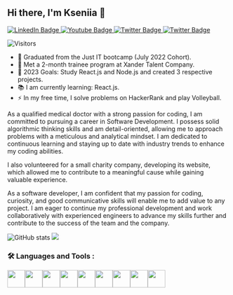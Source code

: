 ## Hi there, I'm Kseniia 👋
<div id="badges">
  <a href="https://www.linkedin.com/in/kseniia-efremova-1797aa234/">
    <img src="https://img.shields.io/badge/LinkedIn-blue?style=for-the-badge&logo=linkedin&logoColor=white" alt="LinkedIn Badge"/>
  </a>
  <a href="http://www.kseniia-efremova.com/">
    <img src="https://img.shields.io/badge/Portfolio-gray?style=for-the-badge&logo=porfolio&logoColor=white" alt="Youtube Badge"/>
  </a>
  <a href="https://gitlab.com/horomi">
    <img src="https://img.shields.io/badge/GitLab-orange?style=for-the-badge&logo=gitlab&logoColor=white" alt="Twitter Badge"/>
  </a>
  <a href="[https://www.hackerrank.com/ef_xenya">
    <img src="https://img.shields.io/badge/HackerRank-success?style=for-the-badge&logo=hacker_rank&logoColor=white" alt="Twitter Badge"/>
  </a>
</div>

![Visitors](https://api.visitorbadge.io/api/visitors?path=KseniiaEfremova&labelColor=%23d9e3f0&countColor=%23ba68c8)
<br>
- 🌱 Graduated from the Just IT bootcamp (July 2022 Cohort).
- 🔭 Met a 2-month trainee program at Xander Talent Company.
- 🥅 2023 Goals: Study React.js and Node.js and created 3 respective projects.
- :books: I am currently learning: React.js.
- :zap: In my free time, I solve problems on HackerRank and play Volleyball.

As a qualified medical doctor with a strong passion for coding, I am committed to pursuing a career in Software Development. I possess solid algorithmic thinking skills and am detail-oriented, allowing me to approach problems with a meticulous and analytical mindset. 
I am dedicated to continuous learning and staying up to date with industry trends to enhance my coding abilities.

I also volunteered for a small charity company, developing its website, which allowed me to contribute to a meaningful cause while gaining valuable experience.

As a software developer, I am confident that my passion for coding, curiosity, and good communicative skills will enable me to add value to any project. I am eager to continue my professional development and work collaboratively with experienced engineers to advance my skills further and contribute to the success of the team and the company.
<br>

![GitHub stats](https://github-readme-stats.vercel.app/api?username=KseniiaEfremova&show_icons=true&theme=buefy) <img src="https://github-readme-stats.vercel.app/api/top-langs?username=KseniiaEfremova&layout=compact&theme=buefy"/>

### :hammer_and_wrench: Languages and Tools :
<img src="https://cdn.jsdelivr.net/gh/devicons/devicon/icons/python/python-original.svg" height=40 /><img src="https://cdn.jsdelivr.net/gh/devicons/devicon/icons/javascript/javascript-original.svg" height=40 /><img src="https://cdn.jsdelivr.net/gh/devicons/devicon/icons/flask/flask-original.svg" height=40 /><img src="https://cdn.jsdelivr.net/gh/devicons/devicon/icons/html5/html5-original.svg" height=40 /><img src="https://cdn.jsdelivr.net/gh/devicons/devicon/icons/css3/css3-original.svg" height=40 /><img src="https://cdn.jsdelivr.net/gh/devicons/devicon/icons/react/react-original.svg" height=40 /><img src="https://cdn.jsdelivr.net/gh/devicons/devicon/icons/sqlite/sqlite-original.svg" height=40 /><img src="https://cdn.jsdelivr.net/gh/devicons/devicon/icons/gitlab/gitlab-original.svg" height=40 /><img src="https://cdn.jsdelivr.net/gh/devicons/devicon/icons/git/git-original.svg" height=40 />
          
                             
